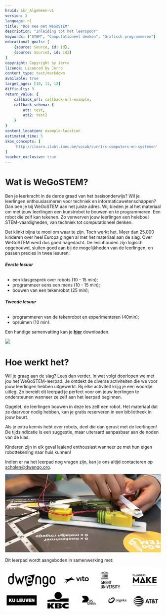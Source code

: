 ```yaml
---
hruid: Lkr_Algemeen-v1
version: 3
language: nl
title: "Doe mee met WeGoSTEM"
description: "Inleiding tot het leerspoor"
keywords: ["STEM", "Computationeel denken", "Grafisch programmeren"]
educational_goals: [
    {source: Source, id: id}, 
    {source: Source2, id: id2}
]
copyright: Copyright by Jerro
licence: Licenced by Jerro
content_type: text/markdown
available: true
target_ages: [10, 11, 12]
difficulty: 3
return_value: {
    callback_url: callback-url-example,
    callback_schema: {
        att: test,
        att2: test2
    }
}
content_location: example-location
estimated_time: 5
skos_concepts: [
    'http://ilearn.ilabt.imec.be/vocab/curr1/s-computers-en-systemen'
]
teacher_exclusive: true
---
```


# Wat is WeGoSTEM?

Ben je leerkracht in de derde graad van het basisonderwijs? Wil je leerlingen enthousiasmeren voor techniek en informaticawetenschappen? Dan ben je bij WeGoSTEM aan het juiste adres. Wij bieden je al het materiaal om met jouw leerlingen een kunstrobot te bouwen en te programmeren. Een robot die zelf kan tekenen. Zo verwerven jouw leerlingen een heleboel STEM-vaardigheden, van techniek tot computationeel denken.

Dat klinkt bijna te mooi om waar te zijn. Toch werkt het. Meer dan 25.000 kinderen over heel Europa gingen al met het materiaal aan de slag. Over WeGoSTEM werd dus goed nagedacht. De lesinhouden zijn logisch opgebouwd, sluiten goed aan bij de mogelijkheden van de leerlingen, en passen precies in twee lesuren:

###### **Eerste lesuur**
* een klasgesprek over robots (10 - 15 min);
* programmeer eens een mens (10 - 15 min);
* bouwen van een tekenrobot (25 min);
  
###### **Tweede lesuur**
* programmeren van de tekenrobot en experimenteren (40min);
* opruimen (10 min).

Een handige samenvatting kan je 
[**hier**](embed/WeGoSTEMoverzichtleerkrachten.pdf "Samenvatting WeGoSTEM") 
downloaden. 

![](@youtube/https://www.youtube.com/embed/RqyxGvzavCw)


# Hoe werkt het?

Wil je graag aan de slag? Lees dan verder. In wat volgt doorlopen we met jou het WeGoSTEM-leerpad. Je ontdekt de diverse activiteiten die we voor jouw leerlingen hebben uitgewerkt. Bij elke activiteit krijg je een woordje uitleg. Zo bereidt dit leerpad je perfect voor om jouw leerlingen te ondersteunen wanneer ze zelf aan het leerpad beginnen.

Opgelet, de leerlingen bouwen in deze les zelf een robot. Het materiaal dat ze daarvoor nodig hebben, kan je gratis reserveren in een bibliotheek in jouw buurt.

Als je extra kennis hebt over robots, deel die dan gerust met de leerlingen! De tijdsindicatie is een suggestie, maar uiteraard aanpasbaar aan de noden van de klas. 

Kinderen zijn in elk geval laaiend enthousiast wanneer ze met hun eigen robottekening naar huis kunnen!

Indien er na het leerpad nog vragen zijn, kan je ons altijd contacteren op [scholen@dwengo.org](scholen@dwengo.org"mail").

![](embed/WeGoSTEM_Front.jpg "close-up")

Dit leerpad wordt aangeboden in samenwerking met:

![](embed/WeGoSTEM_Sponsors.png "sponsors")

